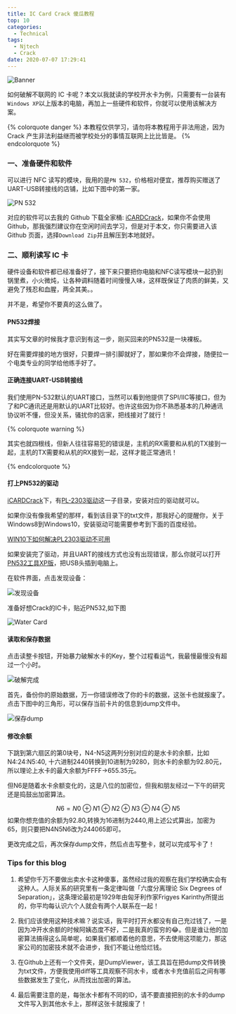 ```yaml
---
title: IC Card Crack 傻瓜教程
top: 10
categories:
  - Technical
tags:
  - Njtech
  - Crack
date: 2020-07-07 17:29:41
---
```


![Banner](http://leiblog.wang/static/image/2020/7/u9ZKM2.jpg)

如何破解不联网的 IC 卡呢？本文以我就读的学校开水卡为例，只需要有一台装有`Windows XP`以上版本的电脑，再加上一些硬件和软件，你就可以使用该解决方案。

{% colorquote danger %}
本教程仅供学习，请勿将本教程用于非法用途，因为 Crack 产生非法利益继而被学校处分的事情互联网上比比皆是。
{% endcolorquote %}

<!-- more -->

### 一、准备硬件和软件

可以进行 NFC 读写的模块，我用的是`PN 532`，价格相对便宜，推荐购买赠送了UART-USB转接线的店铺，比如下图中的第一家。

![PN 532](http://leiblog.wang/static/image/2020/7/6a8Lum.png)

对应的软件可以去我的 Github 下载全家桶: [iCARDCrack](https://github.com/LeiWang1999/iCARDCrack)，如果你不会使用 Github，那我强烈建议你在空闲时间去学习，但是对于本文，你只需要进入该 Github 页面，选择`Download Zip`并且解压到本地就好。

### 二、顺利读写 IC 卡

硬件设备和软件都已经准备好了，接下来只要把你电脑和NFC读写模块一起扔到锅里煮，小火微炖，让各种调料随着时间慢慢入味，这样既保证了肉质的鲜美，又避免了残忍和血腥，两全其美。。

并不是，希望你不要真的这么做了。

#### PN532焊接

其实写文章的时候我才意识到有这一步，刚买回来的PN532是一块裸板。

好在需要焊接的地方很好，只要焊一排引脚就好了，那如果你不会焊接，随便拉一个电类专业的同学给他练手好了。

#### 正确连接UART-USB转接线

我们使用PN-532默认的UART接口，当然可以看到他提供了SPI/IIC等接口，但为了和PC通讯还是用默认的UART比较好。也许这些因为你不熟悉基本的几种通讯协议听不懂，但没关系，骚扰你的店家，把线接对了就行！

{% colorquote warning %}

其实也就四根线，但新人往往容易犯的错误是，主机的RX需要和从机的TX接到一起，主机的TX需要和从机的RX接到一起，这样才能正常通讯！

{% endcolorquote %}

#### 打上PN532的驱动

[iCARDCrack](https://github.com/LeiWang1999/iCARDCrack)下，有[PL-2303驱动](https://github.com/LeiWang1999/iCARDCrack/tree/master/PL-2303驱动)这一子目录，安装对应的驱动就可以。

如果你没有像我希望的那样，看到该目录下的txt文件，那我好心的提醒你，关于 Windows8到Windows10，安装驱动可能需要参考到下面的百度经验。

[WIN10下如何解决PL2303驱动不可用](https://jingyan.baidu.com/article/c85b7a646f1db5003bac95be.html)

如果安装完了驱动，并且UART的接线方式也没有出现错误，那么你就可以打开[PN532工具XP版](https://github.com/LeiWang1999/iCARDCrack/tree/master/PN532工具XP版)，把USB头插到电脑上。

在软件界面，点击发现设备：

![发现设备](http://leiblog.wang/static/image/2020/7/发现设备.png)

准备好想Crack的IC卡，贴近PN532,如下图

![Water Card](http://leiblog.wang/static/image/2020/7/hg2Doq.png)

#### 读取和保存数据

点击读整卡按钮，开始暴力破解水卡的Key，整个过程看运气，我最慢最慢没有超过一个小时。

![破解完成](http://leiblog.wang/static/image/2020/7/破解完成.png)

首先，备份你的原始数据，万一你错误修改了你的卡的数据，这张卡也就报废了。点击下图中的三角形，可以保存当前卡片的信息到dump文件中。

![保存dump](http://leiblog.wang/static/image/2020/7/保存dump文件.png)

#### 修改余额

下跳到第六扇区的第0块号，N4-N5这两列分别对应的是水卡的余额，比如N4:24:N5:40, 十六进制2440转换到10进制为9280，则水卡的余额为92.80元，所以理论上水卡的最大余额为FFFF->655.35元。

但N6是随着水卡余额变化的，这是八位的加密位，但我和朋友经过一下午的研究还是捣鼓出加密算法。

$$
N6 = N0 \oplus N1 \oplus N2 \oplus N3 \oplus N4 \oplus N5
$$
如果你想充值的余额为92.80,转换为16进制为2440,用上述公式算出，加密为65，则只要把N4N5N6改为244065即可。

更改完成之后，再次保存dump文件，然后点击写整卡，就可以完成写卡了！

### Tips for this blog

1. 希望你千万不要做出卖水卡这种傻事，虽然经过我的观察在我们学校确实会有这种人。人际关系的研究里有一条定律叫做「六度分离理论 Six Degrees of Separation」，这条理论最初是1929年由匈牙利作家Frigyes Karinthy所提出的，你平均每认识六个人就会有两个人联系在一起！
2. 我们应该使用这种技术嘛？说实话，我平时打开水都没有自己充过钱了，一是因为冲开水余额的时候阿姨态度不好，二是我真的蛮穷的😂。但是谁让他的加密算法搞得这么简单呢，如果我们都顺着他的意思，不去使用这项能力，那这家公司的加密技术就不会进步，我们不能让他恰烂钱。

3. 在Github上还有一个文件夹，是DumpViewer，该工具旨在把dump文件转换为txt文件，方便我使用diff等工具观察不同水卡，或者水卡充值前后之间有哪些数据发生了变化，从而找出加密的算法。

4. 最后需要注意的是，每张水卡都有不同的ID，请不要直接把别的水卡的dump文件写入到其他水卡上，那样这张卡就报废了！

